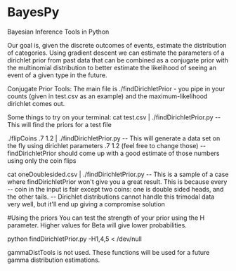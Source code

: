 BayesPy
=======

Bayesian Inference Tools in Python

Our goal is, given the discrete outcomes of events, estimate the distribution of categories.  Using gradient descent we can estimate the parameters of a dirichlet prior from past data that can be combined as a conjugate prior with the multinomial distribution to better estimate the likelihood of seeing an event of a given type in the future.

Conjugate Prior Tools:  The main file is ./findDirichletPrior - you pipe in your counts (given in test.csv as an example) and the maximum-likelihood dirichlet comes out.

Some things to try on your terminal:
cat test.csv | ./findDirichletPrior.py
-- This will find the priors for a test file

./flipCoins .7 1.2 | ./findDirichletPrior.py 
-- This will generate a data set on the fly using dirichlet parameters .7 1.2 (feel free to change those)
-- findDirichletPrior should come up with a good estimate of those numbers using only the coin flips

cat oneDoublesided.csv | ./findDirichletPrior.py
-- This is a sample of a case where findDirichletPrior won't give you a great result.  This is because every
-- coin in the input is fair except two coins: one is double sided heads, and the other tails.
-- Dirichlet distributions cannot handle this trimodal data very well, but it'll end up giving a compromise solution


#Using the priors
You can test the strength of your prior using the H parameter. Higher values for Beta will give lower probabilities.

python findDirichletPrior.py -H1,4,5 < /dev/null



gammaDistTools is not used.  These functions will be used for a future gamma distribution estimations.